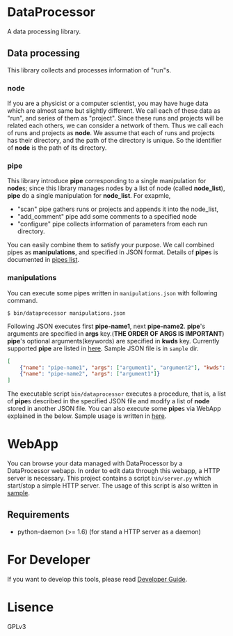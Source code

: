 DataProcessor
=============

A data processing library.

Data processing
-----
This library collects and processes information of "run"s.

### node
If you are a physicist or a computer scientist,
you may have huge data which are almost same but slightly different.
We call each of these data as "run",
and series of them as "project".
Since these runs and projects will be related each others,
we can consider a network of them.
Thus we call each of runs and projects as **node**.
We assume that each of runs and projects has their directory,
and the path of the directory is unique.
So the identifier of **node** is the path of its directory.

### pipe
This library introduce **pipe** corresponding to a single manipulation for **node**s;
since this library manages nodes by a list of node (called **node_list**),
**pipe** do a single manipulation for **node_list**.
For exapmle, 

- "scan" pipe gathers runs or projects and appends it into the node_list,
- "add_comment" pipe add some comments to a specified node
- "configure" pipe collects information of parameters from each run directory.

You can easily combine them to satisfy your purpose.
We call combined pipes as **manipulations**, and specified in JSON format.
Details of **pipe**s is documented in [pipes list](doc/pipe.md).


### manipulations
You can execute some pipes written in `manipulations.json` with following command.

    $ bin/dataprocessor manipulations.json

Following JSON executes first **pipe-name1**, next **pipe-name2**.
**pipe**'s arguments are specified in **args** key.(**THE ORDER OF ARGS IS IMPORTANT**)
**pipe**'s optional arguments(keywords) are specified in **kwds** key.
Currently supported **pipe** are listed in [here](doc/pipes.md).
Sample JSON file is in `sample` dir.


```json
[
    {"name": "pipe-name1", "args": ["argument1", "argument2"], "kwds": {"keywords1": "some-value"}},
    {"name": "pipe-name2", "args": ["argument1"]}
]
```


The executable script `bin/dataprocessor` executes a procedure, that is, a list of **pipe**s
described in the specified JSON file and modify a list of **node**
stored in another JSON file.
You can also execute some **pipe**s via WebApp explained in the below.
Sample usage is written in [here](sample/README.md "Sample Usage").

WebApp
======
You can browse your data managed with DataProcessor by a DataProcessor webapp.
In order to edit data through this webapp, a HTTP server is necessary.
This project contains a script `bin/server.py` which start/stop a simple HTTP server.
The usage of this script is also written in [sample](sample/README.md "Sample Usage for WebApp").

Requirements
------------

- python-daemon (>= 1.6) (for stand a HTTP server as a daemon)


For Developer
=============

If you want to develop this tools, please read [Developer Guide](doc/developer.md "Developer Guide").

Lisence
==========
GPLv3
